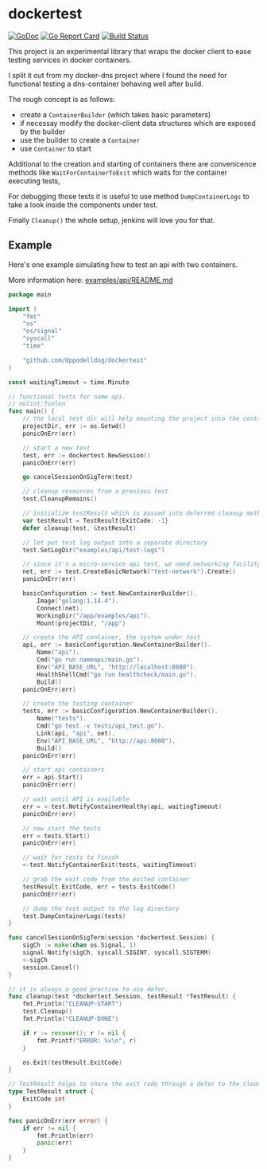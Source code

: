 # dockertest
[![GoDoc](https://godoc.org/github.com/Oppodelldog/dockertest?status.svg)](https://godoc.org/github.com/Oppodelldog/dockertest)
[![Go Report Card](https://goreportcard.com/badge/github.com/Oppodelldog/dockertest)](https://goreportcard.com/report/github.com/Oppodelldog/dockertest)
[![Build Status](https://travis-ci.org/Oppodelldog/dockertest.svg?branch=master)](https://travis-ci.org/Oppodelldog/dockertest)

This project is an experimental library that wraps the docker client to ease testing services in docker containers.

I split it out from my docker-dns project where I found the need for functional testing a dns-container behaving well after build.

The rough concept is as follows:
* create a ```ContainerBuilder``` (which takes basic parameters)
* if necessay modify the docker-client data structures which are exposed by the builder
* use the builder to create a ```Container```
* use ```Container``` to start

Additional to the creation and starting of containers there are convenicence methods like
```WaitForContainerToExit``` which waits for the container executing tests,

For debugging those tests it is useful to use method ```DumpContainerLogs``` to take a look inside the components under test.

Finally ```Cleanup()``` the whole setup, jenkins will love you for that. 

## Example
Here's one example simulating how to test an api with two containers.
 
More information here: [examples/api/README.md](examples/api/README.md)
 
```go
package main

import (
	"fmt"
	"os"
	"os/signal"
	"syscall"
	"time"

	"github.com/Oppodelldog/dockertest"
)

const waitingTimeout = time.Minute

// functional tests for name api.
// nolint:funlen
func main() {
	// the local test dir will help mounting the project into the containers
	projectDir, err := os.Getwd()
	panicOnErr(err)

	// start a new test
	test, err := dockertest.NewSession()
	panicOnErr(err)

	go cancelSessionOnSigTerm(test)

	// cleanup resources from a previous test
	test.CleanupRemains()

	// initialize testResult which is passed into deferred cleanup method
	var testResult = TestResult{ExitCode: -1}
	defer cleanup(test, &testResult)

	// let put test log output into a separate directory
	test.SetLogDir("examples/api/test-logs")

	// since it's a micro-service api test, we need networking facility
	net, err := test.CreateBasicNetwork("test-network").Create()
	panicOnErr(err)

	basicConfiguration := test.NewContainerBuilder().
		Image("golang:1.14.4").
		Connect(net).
		WorkingDir("/app/examples/api").
		Mount(projectDir, "/app")

	// create the API container, the system under test
	api, err := basicConfiguration.NewContainerBuilder().
		Name("api").
		Cmd("go run nameapi/main.go").
		Env("API_BASE_URL", "http://localhost:8080").
		HealthShellCmd("go run healthcheck/main.go").
		Build()
	panicOnErr(err)

	// create the testing container
	tests, err := basicConfiguration.NewContainerBuilder().
		Name("tests").
		Cmd("go test -v tests/api_test.go").
		Link(api, "api", net).
		Env("API_BASE_URL", "http://api:8080").
		Build()
	panicOnErr(err)

	// start api containers
	err = api.Start()
	panicOnErr(err)

	// wait until API is available
	err = <-test.NotifyContainerHealthy(api, waitingTimeout)
	panicOnErr(err)

	// now start the tests
	err = tests.Start()
	panicOnErr(err)

	// wait for tests to finish
	<-test.NotifyContainerExit(tests, waitingTimeout)

	// grab the exit code from the exited container
	testResult.ExitCode, err = tests.ExitCode()
	panicOnErr(err)

	// dump the test output to the log directory
	test.DumpContainerLogs(tests)
}

func cancelSessionOnSigTerm(session *dockertest.Session) {
	sigCh := make(chan os.Signal, 1)
	signal.Notify(sigCh, syscall.SIGINT, syscall.SIGTERM)
	<-sigCh
	session.Cancel()
}

// it is always a good practise to use defer.
func cleanup(test *dockertest.Session, testResult *TestResult) {
	fmt.Println("CLEANUP-START")
	test.Cleanup()
	fmt.Println("CLEANUP-DONE")

	if r := recover(); r != nil {
		fmt.Printf("ERROR: %v\n", r)
	}

	os.Exit(testResult.ExitCode)
}

// TestResult helps to share the exit code through a defer to the cleanup function.
type TestResult struct {
	ExitCode int
}

func panicOnErr(err error) {
	if err != nil {
		fmt.Println(err)
		panic(err)
	}
}
```
